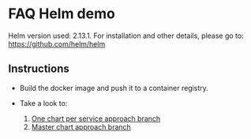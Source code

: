 # FAQ Helm demo

Helm version used: 2.13.1.
For installation and other details, please go to:
	https://github.com/helm/helm

## Instructions

* Build the docker image and push it to a container registry.
* Take a look to:

	1. [One chart per service approach branch](https://github.com/ammbra/helm-faq/tree/chart-per-svc)
	2. [Master chart approach branch](https://github.com/ammbra/helm-faq/tree/master-chart)



